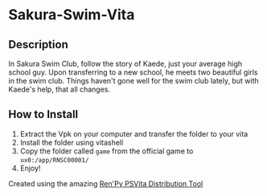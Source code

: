 # Sakura-Swim-Vita
## Description
In Sakura Swim Club, follow the story of Kaede, just your average high school guy. Upon transferring to a new school, he meets two beautiful girls in the swim club. Things haven't gone well for the swim club lately, but with Kaede's help, that all changes.

## How to Install
1. Extract the Vpk on your computer and transfer the folder to your vita
2. Install the folder using vitashell
3. Copy the folder called `game` from the official game to `ux0:/app/RNSC00001/`
4. Enjoy!


Created using the amazing [Ren'Py PSVita Distribution Tool](https://github.com/SonicMastr/renpy-vita/releases/tag/v1.0)
